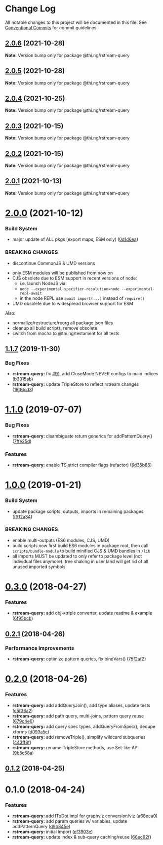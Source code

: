 # Change Log

All notable changes to this project will be documented in this file.
See [Conventional Commits](https://conventionalcommits.org) for commit guidelines.

## [2.0.6](https://github.com/thi-ng/umbrella/compare/@thi.ng/rstream-query@2.0.5...@thi.ng/rstream-query@2.0.6) (2021-10-28)

**Note:** Version bump only for package @thi.ng/rstream-query





## [2.0.5](https://github.com/thi-ng/umbrella/compare/@thi.ng/rstream-query@2.0.4...@thi.ng/rstream-query@2.0.5) (2021-10-28)

**Note:** Version bump only for package @thi.ng/rstream-query





## [2.0.4](https://github.com/thi-ng/umbrella/compare/@thi.ng/rstream-query@2.0.3...@thi.ng/rstream-query@2.0.4) (2021-10-25)

**Note:** Version bump only for package @thi.ng/rstream-query





## [2.0.3](https://github.com/thi-ng/umbrella/compare/@thi.ng/rstream-query@2.0.2...@thi.ng/rstream-query@2.0.3) (2021-10-15)

**Note:** Version bump only for package @thi.ng/rstream-query





## [2.0.2](https://github.com/thi-ng/umbrella/compare/@thi.ng/rstream-query@2.0.1...@thi.ng/rstream-query@2.0.2) (2021-10-15)

**Note:** Version bump only for package @thi.ng/rstream-query





## [2.0.1](https://github.com/thi-ng/umbrella/compare/@thi.ng/rstream-query@2.0.0...@thi.ng/rstream-query@2.0.1) (2021-10-13)

**Note:** Version bump only for package @thi.ng/rstream-query





# [2.0.0](https://github.com/thi-ng/umbrella/compare/@thi.ng/rstream-query@1.1.89...@thi.ng/rstream-query@2.0.0) (2021-10-12)


### Build System

* major update of ALL pkgs (export maps, ESM only) ([0d1d6ea](https://github.com/thi-ng/umbrella/commit/0d1d6ea9fab2a645d6c5f2bf2591459b939c09b6))


### BREAKING CHANGES

* discontinue CommonJS & UMD versions

- only ESM modules will be published from now on
- CJS obsolete due to ESM support in recent versions of node:
  - i.e. launch NodeJS via:
  - `node --experimental-specifier-resolution=node --experimental-repl-await`
  - in the node REPL use `await import(...)` instead of `require()`
- UMD obsolete due to widespread browser support for ESM

Also:
- normalize/restructure/reorg all package.json files
- cleanup all build scripts, remove obsolete
- switch from mocha to @thi.ng/testament for all tests






##  [1.1.7](https://github.com/thi-ng/umbrella/compare/@thi.ng/rstream-query@1.1.6...@thi.ng/rstream-query@1.1.7) (2019-11-30) 

###  Bug Fixes 

- **rstream-query:** fix [#91](https://github.com/thi-ng/umbrella/issues/91), add CloseMode.NEVER configs to main indices ([b3315ab](https://github.com/thi-ng/umbrella/commit/b3315ab39c53b6d6cad065062c4114a6159b9a8e)) 
- **rstream-query:** update TripleStore to reflect rstream changes ([1936cd3](https://github.com/thi-ng/umbrella/commit/1936cd3b24dee7a97bfa8f5863dc933ca3267ad9)) 

#  [1.1.0](https://github.com/thi-ng/umbrella/compare/@thi.ng/rstream-query@1.0.26...@thi.ng/rstream-query@1.1.0) (2019-07-07) 

###  Bug Fixes 

- **rstream-query:** disambiguate return generics for addPatternQuery() ([7ffe25d](https://github.com/thi-ng/umbrella/commit/7ffe25d)) 

###  Features 

- **rstream-query:** enable TS strict compiler flags (refactor) ([6d35b86](https://github.com/thi-ng/umbrella/commit/6d35b86)) 

#  [1.0.0](https://github.com/thi-ng/umbrella/compare/@thi.ng/rstream-query@0.3.63...@thi.ng/rstream-query@1.0.0) (2019-01-21) 

###  Build System 

- update package scripts, outputs, imports in remaining packages ([f912a84](https://github.com/thi-ng/umbrella/commit/f912a84)) 

###  BREAKING CHANGES 

- enable multi-outputs (ES6 modules, CJS, UMD) 
- build scripts now first build ES6 modules in package root, then call   `scripts/bundle-module` to build minified CJS & UMD bundles in `/lib` 
- all imports MUST be updated to only refer to package level   (not individual files anymore). tree shaking in user land will get rid of   all unused imported symbols 

#  [0.3.0](https://github.com/thi-ng/umbrella/compare/@thi.ng/rstream-query@0.2.2...@thi.ng/rstream-query@0.3.0) (2018-04-27) 

###  Features 

- **rstream-query:** add obj->triple converter, update readme & example ([6f95bcb](https://github.com/thi-ng/umbrella/commit/6f95bcb)) 

##  [0.2.1](https://github.com/thi-ng/umbrella/compare/@thi.ng/rstream-query@0.2.0...@thi.ng/rstream-query@0.2.1) (2018-04-26) 

###  Performance Improvements 

- **rstream-query:** optimize pattern queries, fix bindVars() ([75f2af2](https://github.com/thi-ng/umbrella/commit/75f2af2)) 

#  [0.2.0](https://github.com/thi-ng/umbrella/compare/@thi.ng/rstream-query@0.1.2...@thi.ng/rstream-query@0.2.0) (2018-04-26) 

###  Features 

- **rstream-query:** add addQueryJoin(), add type aliases, update tests ([c5f36a2](https://github.com/thi-ng/umbrella/commit/c5f36a2)) 
- **rstream-query:** add path query, multi-joins, pattern query reuse ([679c4e0](https://github.com/thi-ng/umbrella/commit/679c4e0)) 
- **rstream-query:** add query spec types, addQueryFromSpec(), dedupe xforms ([d093a5c](https://github.com/thi-ng/umbrella/commit/d093a5c)) 
- **rstream-query:** add removeTriple(), simplify wildcard subqueries ([443ff8f](https://github.com/thi-ng/umbrella/commit/443ff8f)) 
- **rstream-query:** rename TripleStore methods, use Set-like API ([9b5c58a](https://github.com/thi-ng/umbrella/commit/9b5c58a)) 

##  [0.1.2](https://github.com/thi-ng/umbrella/compare/@thi.ng/rstream-query@0.1.1...@thi.ng/rstream-query@0.1.2) (2018-04-25) 

#  0.1.0 (2018-04-24) 

###  Features 

- **rstream-query:** add IToDot impl for graphviz conversion/viz ([a68eca0](https://github.com/thi-ng/umbrella/commit/a68eca0)) 
- **rstream-query:** add param queries w/ variables, update addPatternQuery ([d9b845e](https://github.com/thi-ng/umbrella/commit/d9b845e)) 
- **rstream-query:** initial import ([ef3903e](https://github.com/thi-ng/umbrella/commit/ef3903e)) 
- **rstream-query:** update index & sub-query caching/reuse ([66ec92f](https://github.com/thi-ng/umbrella/commit/66ec92f))
